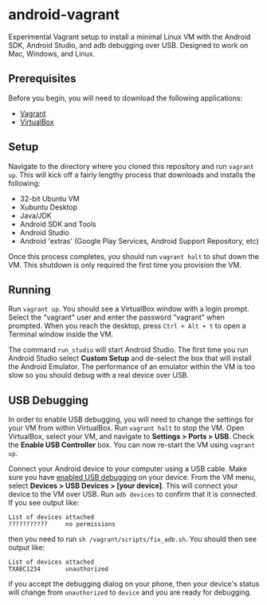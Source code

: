 # android-vagrant
Experimental Vagrant setup to install a minimal Linux VM with the Android SDK, Android Studio, and adb debugging over USB.  Designed to work on Mac, Windows, and Linux.

## Prerequisites
Before you begin, you will need to download the following applications:

  * [Vagrant](http://www.vagrantup.com/downloads.html)
  * [VirtualBox](https://www.virtualbox.org/wiki/Downloads)

## Setup
Navigate to the directory where you cloned this repository and run `vagrant up`.  This will kick off a fairly lengthy process that downloads and installs the following:

  * 32-bit Ubuntu VM
  * Xubuntu Desktop
  * Java/JDK
  * Android SDK and Tools
  * Android Studio
  * Android 'extras' (Google Play Services, Android Support Repository, etc)

Once this process completes, you should run `vagrant halt` to shut down the VM.  This shutdown is only required the first time you provision the VM.

## Running
Run `vagrant up`.  You should see a VirtualBox window with a login prompt.  Select the "vagrant" user and enter the password "vagrant" when prompted.  When you reach the desktop, press `Ctrl + Alt + t` to open a Terminal window inside the VM.

The command `run_studio` will start Android Studio.  The first time you run Android Studio select **Custom Setup** and de-select the box that will install the Android Emulator.  The performance of an emulator within the VM is too slow so you should debug with a real device over USB.

## USB Debugging
In order to enable USB debugging, you will need to change the settings for your VM from within VirtualBox.  Run `vagrant halt` to stop the VM.  Open VirtualBox, select your VM, and navigate to **Settings > Ports > USB**.  Check the **Enable USB Controller** box.  You can now re-start the VM using `vagrant up`.

Connect your Android device to your computer using a USB cable.  Make sure you have [enabled USB debugging](http://developer.android.com/tools/device.html#setting-up) on your device.  From the VM menu, select **Devices > USB Devices > [your device]**.  This will connect your device to the VM over USB.  Run `adb devices` to confirm that it is connected.  If you see output like:

	List of devices attached
	??????????? 	no permissions
	
then you need to run `sh /vagrant/scripts/fix_adb.sh`.  You should then see output like:

	List of devices attached
	TXABC1234		unauthorized
	
if you accept the debugging dialog on your phone, then your device's status will change from `unauthorized` to `device` and you are ready for debugging.
